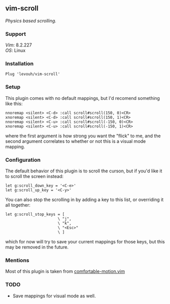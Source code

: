 ## vim-scroll

_Physics based scrolling._

### Support

_Vim_: 8.2.227  
_OS_: Linux

### Installation

```
Plug 'levouh/vim-scroll'
```

### Setup

This plugin comes with no default mappings, but I'd recomend something like this:

```
nnoremap <silent> <C-d> :call scroll#scroll(150, 0)<CR>
xnoremap <silent> <C-d> :call scroll#scroll(150, 1)<CR>
nnoremap <silent> <C-u> :call scroll#scroll(-150, 0)<CR>
xnoremap <silent> <C-u> :call scroll#scroll(-150, 1)<CR>
```

where the first argument is how strong you want the "flick" to me, and the second argument correlates to whether or not this is a visual mode mapping.

### Configuration

The default behavior of this plugin is to scroll the curson, but if you'd like it to scroll the screen instead:

```
let g:scroll_down_key = '<C-e>'
let g:scroll_up_key = '<C-y>'
```

You can also stop the scrolling in by adding a key to this list, or overriding it all together:

```
let g:scroll_stop_keys = [
                       \ "j",
                       \ "k",
                       \ "<Esc>"
                       \ ]
```

which for now will try to save your current mappings for those keys, but this may be removed in the future.

### Mentions

Most of this plugin is taken from [comfortable-motion.vim](https://github.com/yuttie/comfortable-motion.vim)

### TODO

- Save mappings for visual mode as well.
